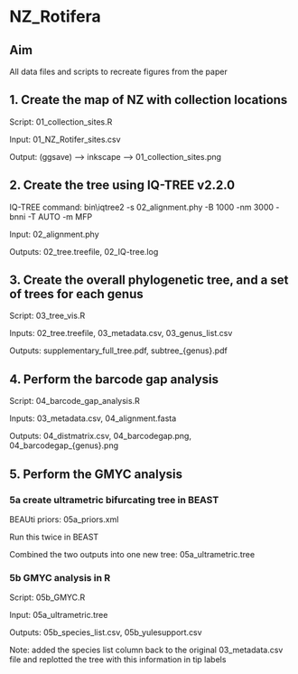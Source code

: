 # NZ_Rotifera

## Aim
All data files and scripts to recreate figures from the paper

## 1. Create the map of NZ with collection locations 

Script: 01_collection_sites.R 

Input: 01_NZ_Rotifer_sites.csv

Output: (ggsave) --> inkscape --> 01_collection_sites.png

## 2. Create the tree using IQ-TREE v2.2.0

IQ-TREE command: bin\iqtree2 -s 02_alignment.phy -B 1000 -nm 3000 -bnni -T AUTO -m MFP

Input: 02_alignment.phy

Outputs: 02_tree.treefile, 02_IQ-tree.log


## 3. Create the overall phylogenetic tree, and a set of trees for each genus

Script: 03_tree_vis.R

Inputs: 02_tree.treefile, 03_metadata.csv, 03_genus_list.csv

Outputs: supplementary_full_tree.pdf, subtree_{genus}.pdf

## 4. Perform the barcode gap analysis

Script: 04_barcode_gap_analysis.R

Inputs: 03_metadata.csv, 04_alignment.fasta

Outputs: 04_distmatrix.csv, 04_barcodegap.png, 04_barcodegap_{genus}.png

## 5. Perform the GMYC analysis

### 5a create ultrametric bifurcating tree in BEAST

BEAUti priors: 05a_priors.xml

Run this twice in BEAST 

Combined the two outputs into one new tree: 05a_ultrametric.tree

### 5b GMYC analysis in R

Script: 05b_GMYC.R

Input: 05a_ultrametric.tree

Outputs: 05b_species_list.csv, 05b_yulesupport.csv

Note: added the species list column back to the original 03_metadata.csv file and replotted the tree with this information in tip labels 



